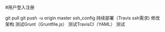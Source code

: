#用户登入注册

git pull
git push -u origin master
ssh_config 持续部署（Travis ssh需求)
修改架构
测试Grunt（Gruntfile.js）
测试TravisCI（YAML）
测试